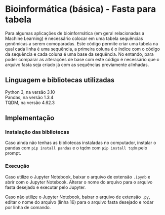 # Bioinformática (básica) - Fasta para tabela
Para algumas aplicações de bioinformática (em geral relacionadas a Machine Learning) é necessário colocar em uma tabela sequências genômicas a serem comoparadas. Este código permite criar uma tabela na qual cada linha é uma sequência, a primeira coluna é o índice com o código da sequência e cada coluna é uma base da sequência. No entando, para poder comparar as alterações de base com este código é necessário que o arquivo fasta seja criado já com as sequências previamente alinhadas.

## Linguagem e bibliotecas utilizadas
Python 3, na versão 3.10  
Pandas, na versão 1.3.4  
TQDM, na versão 4.62.3

## Implementação

### Instalação das bibliotecas
Caso ainda não tenhas as bibliotecas instaladas no computador, instalar o pandas com ``pip install pandas`` e o tqdm com ``pip install tqdm`` pelo prompt.

### Execução
Caso utilize o Jupyter Notebook, baixar o arquivo de extensão ``.ipynb`` e abrir com o Jupyter Notebook. Alterar o nome do arquivo para o arquivo fasta desejado e executar pelo Jupyter.

Caso não utilize o Jupyter Notebook, baixar o arquivo de extensão ``.py``, editar o nome do arquivo (linha 16) para o arquivo fasta desejado e rodar por linha de comando.
